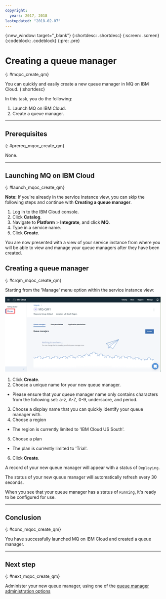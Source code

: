```yaml
---
copyright:
  years: 2017, 2018
lastupdated: "2018-02-07"
---
```


{:new_window: target="_blank"}
{:shortdesc: .shortdesc}
{:screen: .screen}
{:codeblock: .codeblock}
{:pre: .pre}

# Creating a queue manager
{: #mqoc_create_qm}

You can quickly and easily create a new queue manager in MQ on IBM Cloud.
{:shortdesc}

In this task, you do the following:
1. Launch MQ on IBM Cloud.
2. Create a queue manager.

---

## Prerequisites
{: #prereq_mqoc_create_qm}

None.

---

## Launching MQ on IBM Cloud
{: #launch_mqoc_create_qm}

**Note:** If you're already in the service instance view, you can skip the following steps and continue with **Creating a queue manager**.

1. Log in to the IBM Cloud console.
2. Click **Catalog**.
3. Navigate to **Platform** > **Integrate**, and click **MQ**.
4. Type in a service name.
5. Click **Create**.

You are now presented with a view of your service instance from where you will be able to view and manage your queue managers after they have been created.

## Creating a queue manager
{: #crqm_mqoc_create_qm}

Starting from the 'Manage' menu option within the service instance view:

 ![Image showing the location of the Manage menu option](./images/mqoc_create_qm_manage_tab.png)

1. Click **Create**.
2. Choose a unique name for your new queue manager.
 * Please ensure that your queue manager name only contains characters from the following set: a-z, A-Z, 0-9, underscore, and period.
3. Choose a display name that you can quickly identify your queue manager with.
4. Choose a region
 * The region is currently limited to 'IBM Cloud US South'.
5. Choose a plan
 * The plan is currently limited to 'Trial'.
6. Click **Create**.

A record of your new queue manager will appear with a status of `Deploying`.

The status of your new queue manager will automatically refresh every 30 seconds.

When you see that your queue manager has a status of `Running`, it's ready to be configured for use.

---

## Conclusion
{: #conc_mqoc_create_qm}

You have successfully launched MQ on IBM Cloud and created a queue manager.

---

## Next step
{: #next_mqoc_create_qm}

Administer your new queue manager, using one of the [queue manager administration options](/docs/services/mqcloud/mqoc_admin_qm.html)
